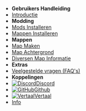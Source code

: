 - **Gebruikers Handleiding**
- [Introductie](./)
- **Modding**
- [Mods Installeren](installing-mods)
- [Mappen Installeren](installing-songs)
- **Mappen**
- [Map Maken](creating-charts)
- [Map Achtergrond](chart-backgrounds)
- [Diversen Map Informatie](misc-charting-info)
- **Extras**
- [Veelgestelde vragen (FAQ's)](../faq)
- **Koppelingen**
- [![Discord](https://icongr.am/simple/discord.svg?colored&size=16)Discord](https://discord.gg/KVzKRsbetJ)
- [![GitHub](https://icongr.am/simple/github.svg?color=808080&size=16)Github](https://github.com/tc-mods/TromboneChampModdingWiki)
- [![Vertaal](https://icongr.am/material/translate.svg?color=808080&size=16)Vertaal](https://crowdin.com/project/trombone-champ-modding-wiki)
- [Info](../about)
